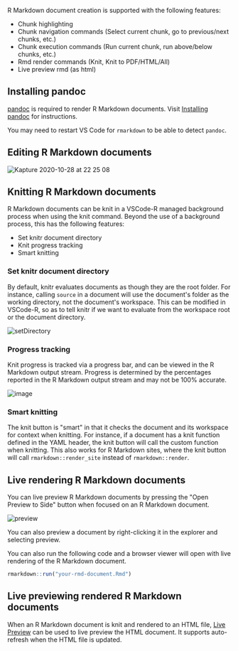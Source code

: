 R Markdown document creation is supported with the following features:

- Chunk highlighting
- Chunk navigation commands (Select current chunk, go to previous/next chunks,
  etc.)
- Chunk execution commands (Run current chunk, run above/below chunks, etc.)
- Rmd render commands (Knit, Knit to PDF/HTML/All)
- Live preview rmd (as html)

## Installing pandoc

[pandoc](https://pandoc.org) is required to render R Markdown documents. Visit [Installing pandoc](https://pandoc.org/installing.html) for instructions.

You may need to restart VS Code for `rmarkdown` to be able to detect `pandoc`.

## Editing R Markdown documents

![Kapture 2020-10-28 at 22 25 08](https://user-images.githubusercontent.com/4662568/97449414-99a7b780-196c-11eb-9d2e-2c8eb5804d54.gif)

## Knitting R Markdown documents

R Markdown documents can be knit in a VSCode-R managed background process when
using the knit command. Beyond the use of a background process, this has the
following features:

- Set knitr document directory
- Knit progress tracking
- Smart knitting

### Set knitr document directory

By default, knitr evaluates documents as though they are the root folder. For
instance, calling `source` in a document will use the document's folder as the
working directory, not the document's workspace. This can be modified in
VSCode-R, so as to tell knitr if we want to evaluate from the workspace root or
the document directory.

![setDirectory](https://user-images.githubusercontent.com/60372411/132448957-ce47a04d-60e6-4a94-a914-fd9422927a35.png)

### Progress tracking

Knit progress is tracked via a progress bar, and can be viewed in the R Markdown
output stream. Progress is determined by the percentages reported in the R
Markdown output stream and may not be 100% accurate.

![image](https://user-images.githubusercontent.com/60372411/132447538-26ef1046-b530-449b-ac61-25d354ae4afb.png)

### Smart knitting

The knit button is "smart" in that it checks the document and its workspace for
context when knitting. For instance, if a document has a knit function defined
in the YAML header, the knit button will call the custom function when knitting.
This also works for R Markdown sites, where the knit button will call
`rmarkdown::render_site` instead of `rmarkdown::render`.

## Live rendering R Markdown documents

You can live preview R Markdown documents by pressing the "Open Preview to Side"
button when focused on an R Markdown document.

![preview](https://user-images.githubusercontent.com/60372411/132450498-1c5fae22-6a51-4eb4-9815-08bd29a52a13.png)

You can also preview a document by right-clicking it in the explorer and
selecting preview.

You can also run the following code and a browser viewer will open with live
rendering of the R Markdown document.

```r
rmarkdown::run("your-rmd-document.Rmd")
```

## Live previewing rendered R Markdown documents

When an R Markdown document is knit and rendered to an HTML file, [Live Preview](https://marketplace.visualstudio.com/items?itemName=ms-vscode.live-server) can be used to live preview the HTML document. It supports auto-refresh when the HTML file is updated.
